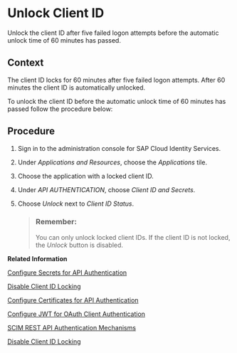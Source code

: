 <!-- copye5a6b85658f74a508eacc137382599df -->

# Unlock Client ID

Unlock the client ID after five failed logon attempts before the automatic unlock time of 60 minutes has passed.



## Context

The client ID locks for 60 minutes after five failed logon attempts. After 60 minutes the client ID is automatically unlocked.

To unlock the client ID before the automatic unlock time of 60 minutes has passed follow the procedure below:



<a name="copye5a6b85658f74a508eacc137382599df__steps_nyj_331_zlb"/>

## Procedure

1.  Sign in to the administration console for SAP Cloud Identity Services.

2.  Under *Applications and Resources*, choose the *Applications* tile.

3.  Choose the application with a locked client ID.

4.  Under *API AUTHENTICATION*, choose *Client ID and Secrets*.

5.  Choose *Unlock* next to *Client ID Status*.

    > ### Remember:  
    > You can only unlock locked client IDs. If the client ID is not locked, the *Unlock* button is disabled.


**Related Information**  


[Configure Secrets for API Authentication](configure-secrets-for-api-authentication-9ea13fe.md "This document describes how developers configure secrets with scopes and validity for client authentication.")

[Disable Client ID Locking](disable-client-id-locking-aa38152.md "You can disable the automatic lock of the client ID after five failed logon attempts.")

[Configure Certificates for API Authentication](configure-certificates-for-api-authentication-47e9866.md "This document describes how developers configure the certificates used for authentication when the API methods and OpenID Connect scenarios of Identity Authentication are used.")

[Configure JWT for OAuth Client Authentication](configure-jwt-for-oauth-client-authentication-1bdc729.md "Configure the issuer and subject of tokens for JSON Web Token (JWT) client authentication in token requests to OpenID Connect applications.")

[SCIM REST API Authentication Mechanisms](scim-rest-api-authentication-mechanisms-e3f31bd.md "See how to configure the authentication mechanisms for the SCIM REST API methods of Identity Authentication.")

[Disable Client ID Locking](../Operation-Guide/disable-client-id-locking-f1dc77e.md "You can disable the automatic lock of the client ID after five failed logon attempts.")

